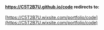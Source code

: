 
#### https://C5T2B7U.github.io/code redirects to: 
[https://C5T2B7U.wixsite.com/portfolio/code](https://C5T2B7U.wixsite.com/portfolio/code)
